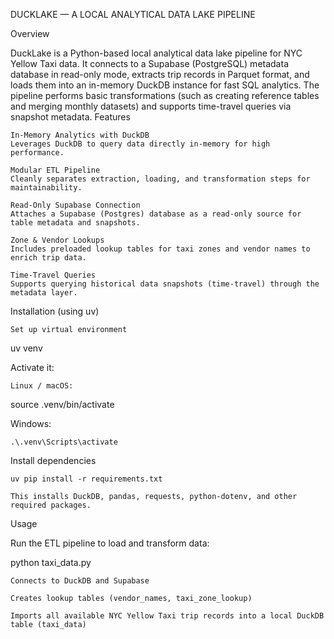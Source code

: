 DUCKLAKE — A LOCAL ANALYTICAL DATA LAKE PIPELINE

Overview

DuckLake is a Python-based local analytical data lake pipeline for NYC Yellow Taxi data. It connects to a Supabase (PostgreSQL) metadata database in read-only mode, extracts trip records in Parquet format, and loads them into an in-memory DuckDB instance for fast SQL analytics. The pipeline performs basic transformations (such as creating reference tables and merging monthly datasets) and supports time-travel queries via snapshot metadata.
Features

    In-Memory Analytics with DuckDB
    Leverages DuckDB to query data directly in-memory for high performance.

    Modular ETL Pipeline
    Cleanly separates extraction, loading, and transformation steps for maintainability.

    Read-Only Supabase Connection
    Attaches a Supabase (Postgres) database as a read-only source for table metadata and snapshots.

    Zone & Vendor Lookups
    Includes preloaded lookup tables for taxi zones and vendor names to enrich trip data.

    Time-Travel Queries
    Supports querying historical data snapshots (time-travel) through the metadata layer.

Installation (using uv)

    Set up virtual environment

uv venv

Activate it:

    Linux / macOS:

source .venv/bin/activate

Windows:

    .\.venv\Scripts\activate

Install dependencies

    uv pip install -r requirements.txt

    This installs DuckDB, pandas, requests, python-dotenv, and other required packages.

Usage

Run the ETL pipeline to load and transform data:

python taxi_data.py

    Connects to DuckDB and Supabase

    Creates lookup tables (vendor_names, taxi_zone_lookup)

    Imports all available NYC Yellow Taxi trip records into a local DuckDB table (taxi_data)
